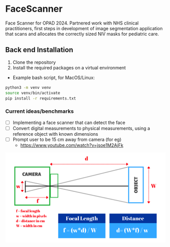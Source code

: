 # FaceScanner
Face Scanner for OPAD 2024. Partnered work with NHS clinical practitioners, first steps in development of image segmentation application that scans and allocates the correctly sized NIV masks for pediatric care.  

## Back end Installation
1. Clone the repository
2. Install the required packages on a virtual environment
- Example bash script, for MacOS/Linux:
```bash
python3 -m venv venv
source venv/bin/activate
pip install -r requirements.txt
```

### Current ideas/benchmarks

- [ ] Implementing a face scanner that can detect the face
- [ ] Convert digital measurements to physical measurements, using a reference object with known dimensions
- [ ] Prompt user to be 15 cm away from camera (for eg)
  - https://www.youtube.com/watch?v=jsoe1M2AjFk

![camera to measurements](docs/Distance-Measurement.png)